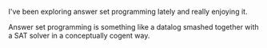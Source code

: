 



I've been exploring answer set programming lately and really enjoying it.

Answer set programming is something like a datalog smashed together with a SAT solver in a conceptually cogent way.
